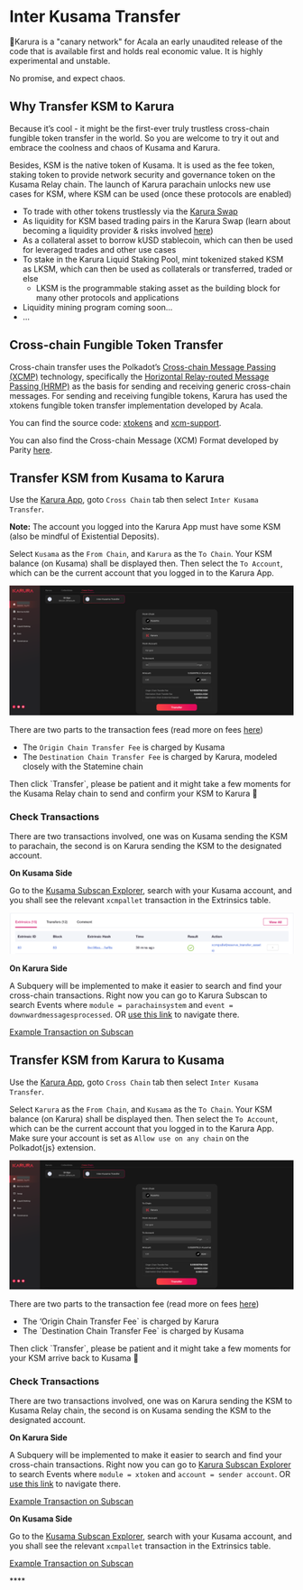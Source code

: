 # Inter Kusama Transfer

🚨Karura is a "canary network" for Acala an early unaudited release of the code that is available first and holds real economic value. It is highly experimental and unstable.

No promise, and expect chaos.

## Why Transfer KSM to Karura

Because it’s cool - it might be the first-ever truly trustless cross-chain fungible token transfer in the world. So you are welcome to try it out and embrace the coolness and chaos of Kusama and Karura.

Besides, KSM is the native token of Kusama. It is used as the fee token, staking token to provide network security and governance token on the Kusama Relay chain. The launch of Karura parachain unlocks new use cases for KSM, where KSM can be used \(once these protocols are enabled\)

* To trade with other tokens trustlessly via the [Karura Swap](swap/)
* As liquidity for KSM based trading pairs in the Karura Swap \(learn about becoming a liquidity provider & risks involved [here](swap/)\)
* As a collateral asset to borrow kUSD stablecoin, which can then be used for leveraged trades and other use cases
* To stake in the Karura Liquid Staking Pool, mint tokenized staked KSM as LKSM, which can then be used as collaterals or transferred, traded or else
  * LKSM is the programmable staking asset as the building block for many other protocols and applications
* Liquidity mining program coming soon...
* ...

## Cross-chain Fungible Token Transfer 

Cross-chain transfer uses the Polkadot’s [Cross-chain Message Passing \(XCMP\)](https://wiki.polkadot.network/docs/learn-crosschain) technology, specifically the [Horizontal Relay-routed Message Passing \(HRMP\)](https://wiki.polkadot.network/docs/learn-crosschain#horizontal-relay-routed-message-passing-hrmp) as the basis for sending and receiving generic cross-chain messages. For sending and receiving fungible tokens, Karura has used the xtokens fungible token transfer implementation developed by Acala. 

You can find the source code: [xtokens](https://github.com/open-web3-stack/open-runtime-module-library/tree/3bf16d6efc8c35039a062748ff20fa6db6e8faa0/xtokens) and [xcm-support](https://github.com/open-web3-stack/open-runtime-module-library/tree/3bf16d6efc8c35039a062748ff20fa6db6e8faa0/xcm-support). 

You can also find the Cross-chain Message \(XCM\) Format developed by Parity [here](https://github.com/paritytech/xcm-format).

## Transfer KSM from Kusama to Karura

Use the [Karura App](https://apps.karura.network/portfolio), goto `Cross Chain` tab then select `Inter Kusama Transfer`. 

**Note:** The account you logged into the Karura App must have some KSM \(also be mindful of Existential Deposits\).

Select `Kusama` as the `From Chain`, and `Karura` as the `To Chain`. Your KSM balance \(on Kusama\) shall be displayed then. Then select the `To Account`, which can be the current account that you logged in to the Karura App. 

![](../../.gitbook/assets/screen-shot-2021-07-14-at-9.58.12-pm%20%282%29.png)

There are two parts to the transaction fees \(read more on fees [here](../get-started/transaction-fees.md)\)

* The `Origin Chain Transfer Fee` is charged by Kusama
* The `Destination Chain Transfer Fee` is charged by Karura, modeled closely with the Statemine chain

Then click \`Transfer\`, please be patient and it might take a few moments for the Kusama Relay chain to send and confirm your KSM to Karura 🚀

### Check Transactions

There are two transactions involved, one was on Kusama sending the KSM to parachain, the second is on Karura sending the KSM to the designated account.

**On Kusama Side**

Go to the [Kusama Subscan Explorer](https://kusama.subscan.io/), search with your Kusama account, and you shall see the relevant `xcmpallet` transaction in the Extrinsics table.

![](../../.gitbook/assets/screen-shot-2021-07-14-at-10.08.45-pm.png)

**On Karura Side**

A Subquery will be implemented to make it easier to search and find your cross-chain transactions. Right now you can go to Karura Subscan to search Events where `module = parachainsystem` and `event = downwardmessagesprocessed`. OR [use this link](https://karura.subscan.io/event?address=&module=parachainsystem&event=downwardmessagesprocessed&startDate=&endDate=) to navigate there.

[Example Transaction on Subscan](https://karura.subscan.io/extrinsic/135672-1?event=135672-1)

## Transfer KSM from Karura to Kusama

Use the [Karura App](https://apps.karura.network/portfolio), goto `Cross Chain` tab then select `Inter Kusama Transfer`. 

Select `Karura` as the `From Chain`, and `Kusama` as the `To Chain`. Your KSM balance \(on Karura\) shall be displayed then. Then select the `To Account`, which can be the current account that you logged in to the Karura App. Make sure your account is set as `Allow use on any chain` on the Polkadot{js} extension.

![](../../.gitbook/assets/screen-shot-2021-07-14-at-9.58.12-pm%20%281%29.png)

There are two parts to the transaction fee \(read more on fees [here](../get-started/transaction-fees.md)\)

* The ‘Origin Chain Transfer Fee\` is charged by Karura
* The \`Destination Chain Transfer Fee\` is charged by Kusama

Then click \`Transfer\`, please be patient and it might take a few moments for your KSM arrive back to Kusama 🚀

### Check Transactions

There are two transactions involved, one was on Karura sending the KSM to Kusama Relay chain, the second is on Kusama sending the KSM to the designated account.

**On Karura Side**

A Subquery will be implemented to make it easier to search and find your cross-chain transactions. Right now you can go to [Karura Subscan Explorer](https://karura.subscan.io) to search Events where `module = xtoken` and `account = sender account`. OR [use this link](https://karura.subscan.io/event?address=&module=xtokens&event=all) to navigate there.

[Example Transaction on Subscan](https://karura.subscan.io/extrinsic/0x259558bf1a18f19c88915324d69fb5b7d7399ca4d382d651979d18d8cd0e5334?event=135681-3)

**On Kusama Side**

Go to the [Kusama Subscan Explorer](https://kusama.subscan.io/), search with your Kusama account, and you shall see the relevant `xcmpallet` transaction in the Extrinsics table.

[Example Transaction on Subscan](https://kusama.subscan.io/extrinsic/8338413-2)

\*\*\*\*

